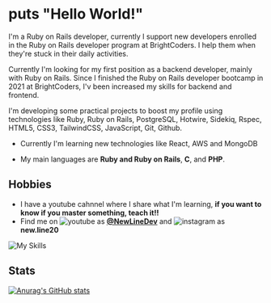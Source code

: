 # puts "Hello World!"

I'm a Ruby on Rails developer, currently I support new developers enrolled in the Ruby on Rails developer program at BrightCoders. I help them when they're stuck in their daily activities.

Currently I'm looking for my first position as a backend developer, mainly with Ruby on Rails. 
Since I finished the Ruby on Rails developer bootcamp in 2021 at BrightCoders, I'v been increased my skills for backend and frontend.

I'm developing some practical projects to boost my profile using technologies like Ruby, Ruby on Rails, PostgreSQL, Hotwire, Sidekiq, Rspec, HTML5, CSS3, TailwindCSS, JavaScript, Git, Github.

- Currently I'm learning new technologies like React, AWS and MongoDB

- My main languages are **Ruby and Ruby on Rails**, **C**, and **PHP**.

## Hobbies
- I have a youtube cahnnel where I share what I'm learning, **if you want to know if you master something, teach it!!** 
- Find me on ![youtube](https://user-images.githubusercontent.com/42758875/203848509-8b23eeba-21d5-4b05-9423-b1e977cac217.png) as **<a href="https://www.youtube.com/channel/UCQcy8itqT6hWJE46fstvNXw">@NewLineDev</a>** and ![instagram](https://user-images.githubusercontent.com/42758875/219707551-a737bb65-79a0-413e-bc03-fa62634513b1.png)
 as **new.line20**
 
![My Skills](https://skillicons.dev/icons?i=ruby,rails,postgres,html,css,js,git,c)

## Stats
[![Anurag's GitHub stats](https://github-readme-stats.vercel.app/api?username=MauricioNC)](https://github.com/anuraghazra/github-readme-stats)
